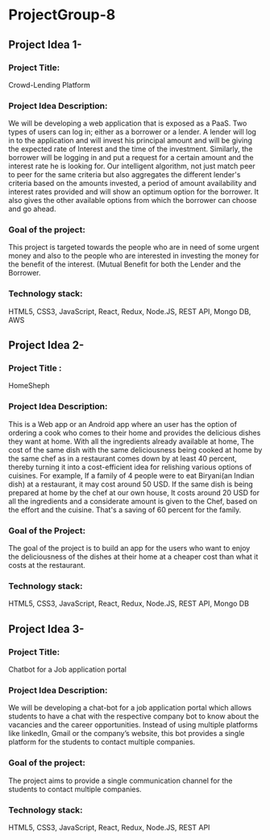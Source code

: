 # ProjectGroup-8

## Project Idea 1-

### Project Title: 
Crowd-Lending Platform

### Project Idea Description:
  We will be developing a web application that is exposed as a PaaS. Two types of users can log in; either as a borrower or a lender. A lender will log in to the application and will invest his principal amount and will be giving the expected rate of Interest and the time of the investment. Similarly, the borrower will be logging in and put a request for a certain amount and the interest rate he is looking for. Our intelligent algorithm, not just match peer to peer for the same criteria but also aggregates the different lender's criteria based on the amounts invested, a period of amount availability and interest rates provided and will show an optimum option for the borrower. It also gives the other available options from which the borrower can choose and go ahead.

### Goal of the project:
  This project is targeted towards the people who are in need of some urgent money and also to the people who are interested in investing the money for the benefit of the interest. (Mutual Benefit for both the Lender and the Borrower.
  
### Technology stack:
HTML5, CSS3, JavaScript, React, Redux, Node.JS, REST API, Mongo DB, AWS
  


## Project Idea 2-

### Project Title : 
HomeSheph

### Project Idea Description:
This is a Web app or an Android app where an user has the option of ordering a cook who comes to their home and provides the delicious dishes they want at home. With all the ingredients already available at home, The cost of the same dish with the same deliciousness being cooked at home by the same chef as in a restaurant comes down by at least 40 percent, thereby turning it into a cost-efficient idea for relishing various options of cuisines.
For example, If a family of 4 people were to eat Biryani(an Indian dish) at a restaurant, it may cost around 50 USD. If the same dish is being prepared at home by the chef at our own house, It costs around 20 USD for all the ingredients and a considerate amount is given to the Chef, based on the effort and the cuisine. That's a saving of 60 percent for the family. 
### Goal of the Project:
 The goal of the project is to build an app for the users who want to enjoy the deliciousness of the dishes at their home at a cheaper cost than what it costs at the restaurant. 
### Technology stack:
HTML5, CSS3, JavaScript, React, Redux, Node.JS, REST API, Mongo DB
 
 
 
## Project Idea 3-

### Project Title: 
Chatbot for a Job application portal

### Project Idea Description:
  We will be developing a chat-bot for a job application portal which allows students to have a chat with the respective company bot to know about the vacancies and the career opportunities. Instead of using multiple platforms like linkedIn, Gmail or the company’s website, this bot provides a single platform for the students to contact multiple companies.

### Goal of the project:
   The project aims to provide a single communication channel for the students to contact multiple companies.   

### Technology stack:
HTML5, CSS3, JavaScript, React, Redux, Node.JS, REST API
 
 
 
 
